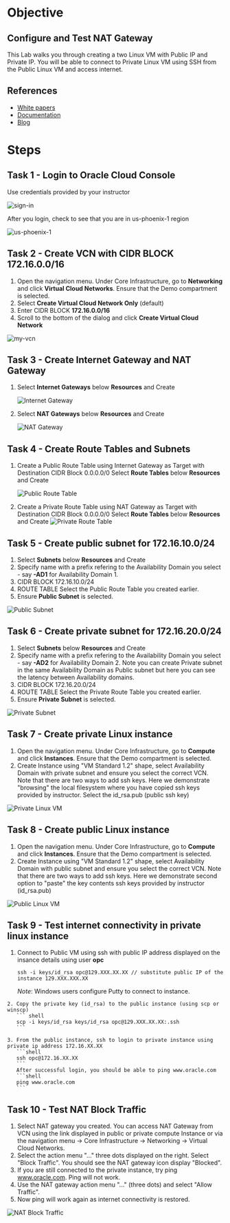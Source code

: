 # Objective
## Configure and Test NAT Gateway

   This Lab walks you through creating a two Linux VM with Public IP and Private IP. 
   You will be able to connect to Private Linux VM using SSH from the Public Linux VM and access internet.
   
## References
   * [White papers ](https://cloud.oracle.com/en_US/networking/whitepapers)
   * [Documentation](https://docs.cloud.oracle.com/iaas/Content/home.htm)
   * [Blog](https://blogs.oracle.com/cloud-infrastructure)
   
# Steps

## Task 1 - Login to Oracle Cloud Console

   Use credentials provided by your instructor
   
   ![sign-in](images/sign-in.PNG)
   
   After you login, check to see that you are in us-phoenix-1 region
   
   ![us-phoenix-1](images/region.PNG)

## Task 2 - Create VCN with CIDR BLOCK 172.16.0.0/16

   1. Open the navigation menu. Under Core Infrastructure, go to **Networking** and click **Virtual Cloud Networks**. Ensure that the Demo compartment is selected.
   2. Select **Create Virtual Cloud Network Only** (default)
   3. Enter CIDR BLOCK **172.16.0.0/16**
   4. Scroll to the bottom of the dialog and click **Create Virtual Cloud Network**
   
   ![my-vcn](images/MY-VCN.PNG)


## Task 3 - Create Internet Gateway and NAT Gateway

   1. Select **Internet Gateways** below **Resources** and Create
   
      ![Internet Gateway](images/MY-IGW.PNG)
      
   2. Select **NAT Gateways** below **Resources** and Create
   
      ![NAT Gateway](images/MY-NGW.PNG)
      
## Task 4 - Create Route Tables and Subnets

   1. Create a Public Route Table using Internet Gateway as Target with Destination CIDR Block 0.0.0.0/0
      Select **Route Tables** below **Resources** and Create
   
      ![Public Route Table](images/Public-RT.PNG)
      
   2. Create a Private Route Table using NAT Gateway as Target with Destination CIDR Block 0.0.0.0/0
      Select **Route Tables** below **Resources** and Create
      ![Private Route Table](images/Private-RT.PNG)
      
## Task 5 - Create public subnet for 172.16.10.0/24

   1. Select **Subnets** below **Resources** and Create
   2. Specify name with a prefix refering to the Availability Domain you select - say **-AD1** for Availability Domain 1.
   3. CIDR BLOCK 172.16.10.0/24
   4. ROUTE TABLE Select the Public Route Table you created earlier.
   5. Ensure **Public Subnet** is selected.
   
   ![Public Subnet](images/MY-PUBLIC-SUBNET-AD1.PNG)

## Task 6 - Create private subnet for 172.16.20.0/24

   1. Select **Subnets** below **Resources** and Create
   2. Specify name with a prefix refering to the Availability Domain you select - say **-AD2** for Availability Domain 2. Note you can create Private subnet in the same Availability Domain as Public subnet but here you can see the latency between Availability domains.
   3. CIDR BLOCK 172.16.20.0/24
   4. ROUTE TABLE Select the Private Route Table you created earlier.
   5. Ensure **Private Subnet** is selected.
   
   ![Private Subnet](images/MY-PRIVATE-SUBNET-AD2.PNG)

   
## Task 7 - Create private Linux instance

   1. Open the navigation menu. Under Core Infrastructure, go to **Compute** and click **Instances**. Ensure that the Demo compartment is selected.
   2. Create Instance using "VM Standard 1.2" shape, select Availability Domain with private subnet and ensure you select the correct VCN. Note that there are two ways to add ssh keys. Here we demonstrate "browsing" the local filesystem where you have copied ssh keys provided by instructor. Select the id_rsa.pub (public ssh key)
   
   ![Private Linux VM](images/MY-PRIVATE-VM.PNG)


## Task 8 - Create public Linux instance

   1. Open the navigation menu. Under Core Infrastructure, go to **Compute** and click **Instances**. Ensure that the Demo compartment is selected.
   2. Create Instance using "VM Standard 1.2" shape, select Availability Domain with public subnet and ensure you select the correct VCN. Note that there are two ways to add ssh keys. Here we demonstrate second option to "paste" the key contents ssh keys provided by instructor (id_rsa.pub)
   
   ![Public Linux VM](images/MY-PUBLIC-VM.PNG)


## Task 9 - Test internet connectivity in private linux instance

   1. Connect to Public VM using ssh with public IP address displayed on the insance details using user **opc**
   
      ```shell
      ssh -i keys/id_rsa opc@129.XXX.XX.XX // substitute public IP of the instance 129.XXX.XXX.XX
      ```
      *Note*: Windows users configure Putty to connect to instance.
      
    2. Copy the private key (id_rsa) to the public instance (using scp or winscp)
       ``` shell
       scp -i keys/id_rsa keys/id_rsa opc@129.XXX.XX.XX:.ssh
       ```
       
    3. From the public instance, ssh to login to private instance using private ip address 172.16.XX.XX
       ```shell
       ssh opc@172.16.XX.XX
       ```
       After successful login, you should be able to ping www.oracle.com
       ```shell
       ping www.oracle.com
       ```

## Task 10 - Test NAT Block Traffic

   1. Select NAT gateway you created. You can access NAT Gateway from VCN using the link displayed in public or private compute Instance or via the navigation menu -> Core Infrastructure -> Networking -> Virtual Cloud Networks.
   2. Select the action menu "..." three dots displayed on the right. Select "Block Traffic". You should see the NAT gateway icon display "Blocked".
   3. If you are still connected to the private instance, try ping www.oracle.com. Ping will not work.
   4. Use the NAT gateway action menu "..." (three dots) and select "Allow Traffic".
   5. Now ping will work again as internet connectivity is restored.
   
   ![NAT Block Traffic](images/NAT-BLOCK-TRAFFIC.PNG)
   
   
   


   
   
  
 
  
  

